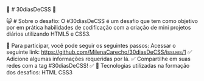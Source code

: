 🚀 # 30diasDeCSS 🚀


😺 # Sobre o desafio:
O #30diasDeCSS é um desafio que tem como objetivo por em prática habilidades de codificação com a criação de mini projetos diários utilizando HTML5 e CSS3.

🐾 Para participar, você pode seguir os seguintes passos:
Acessar o seguinte link: https://github.com/MilenaCarecho/30diasDeCSS/issues/1 ✅
Adicione algumas informações requeridas por lá. ✅
Compartilhe em suas redes com a tag #30diasDeCSS! ✅
📎 Tecnologias utilizadas na formação dos desafios:
HTML
CSS3
